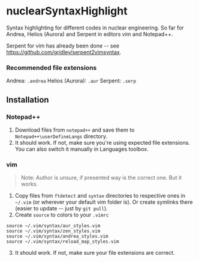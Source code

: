 # nuclearSyntaxHighlight
Syntax highlighting for different codes in nuclear engineering. 
So far for Andrea, Helios (Aurora) and Serpent in editors vim and Notepad++.

Serpent for vim has already been done -- see https://github.com/gridley/serpent2vimsyntax.

### Recommended file extensions
Andrea: `.andrea`
Helios (Aurora): `.aur`
Serpent: `.serp`

## Installation

### Notepad++
1. Download files from `notepad++` and save them to `Notepad++\userDefineLangs` directory.
2. It should work. If not, make sure you're using expected file extensions. You can also switch it manually in Languages toolbox.

### vim
> Note: Author is unsure, if presented way is the correct one. But it works.
1. Copy files from `ftdetect` and `syntax` directories to respective ones in `~/.vim` (or wherever your default vim folder is). Or create symlinks there (easier to update -- just by `git pull`).
2. Create `source` to colors to your `.vimrc`
```vim
source ~/.vim/syntax/aur_styles.vim
source ~/.vim/syntax/zen_styles.vim
source ~/.vim/syntax/andrea_styles.vim
source ~/.vim/syntax/reload_map_styles.vim

```
3. It should work. If not, make sure your file extensions are correct.
